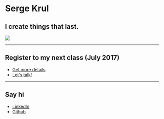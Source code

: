 # Serge Krul
## I create things that last.

![](https://en.gravatar.com/userimage/5738393/ea17d4db9da6f854aa44821a5b946982.jpg?size=200)

***

## Register to my next class (July 2017)
- [Get more details](https://www.facebook.com/frontendmasterclass/)
- [Let's talk!](http://m.me/frontendmasterclass)

***

## Say hi

- [LinkedIn](http://il.linkedin.com/in/sergekrul)
- [Github](https://github.com/krulik)